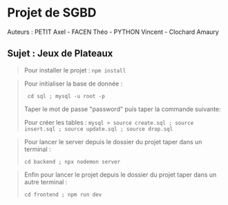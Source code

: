 # Projet de SGBD
Auteurs : PETIT Axel - FACEN Théo - PYTHON Vincent - Clochard Amaury

## Sujet : Jeux de Plateaux

>Pour installer le projet : 
<code>npm install</code>

>Pour initialiser la base de donnée :
> 
><code> cd sql ; mysql -u root -p </code>
>
>Taper le mot de passe "password"
>puis taper la commande suivante:
> 
> Pour créer les tables :
><code>mysql > source create.sql ; source insert.sql ; source update.sql ; source drop.sql</code>
> 


>Pour lancer le server depuis le dossier du projet taper dans un terminal :
> 
><code>cd backend ; npx nodemon server </code>

>Enfin pour lancer le projet depuis le dossier du projet taper dans un autre terminal :
> 
><code>cd frontend ; npm run dev</code>


